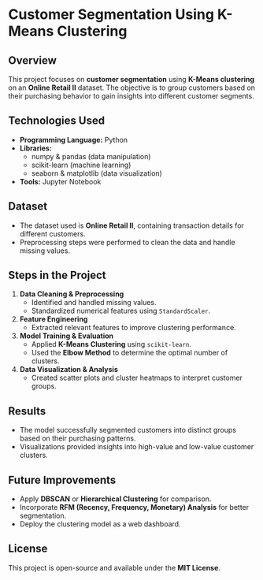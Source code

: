 # Customer Segmentation Using K-Means Clustering

## Overview
This project focuses on **customer segmentation** using **K-Means clustering** on an **Online Retail II** dataset. The objective is to group customers based on their purchasing behavior to gain insights into different customer segments.

## Technologies Used
- **Programming Language:** Python  
- **Libraries:**
  - numpy & pandas (data manipulation)
  - scikit-learn (machine learning)
  - seaborn & matplotlib (data visualization)
- **Tools:** Jupyter Notebook

## Dataset
- The dataset used is **Online Retail II**, containing transaction details for different customers.
- Preprocessing steps were performed to clean the data and handle missing values.

## Steps in the Project
1. **Data Cleaning & Preprocessing**
   - Identified and handled missing values.
   - Standardized numerical features using `StandardScaler`.
2. **Feature Engineering**
   - Extracted relevant features to improve clustering performance.
3. **Model Training & Evaluation**
   - Applied **K-Means Clustering** using `scikit-learn`.
   - Used the **Elbow Method** to determine the optimal number of clusters.
4. **Data Visualization & Analysis**
   - Created scatter plots and cluster heatmaps to interpret customer groups.



## Results
- The model successfully segmented customers into distinct groups based on their purchasing patterns.
- Visualizations provided insights into high-value and low-value customer clusters.

## Future Improvements
- Apply **DBSCAN** or **Hierarchical Clustering** for comparison.
- Incorporate **RFM (Recency, Frequency, Monetary) Analysis** for better segmentation.
- Deploy the clustering model as a web dashboard.

## License
This project is open-source and available under the **MIT License**.

